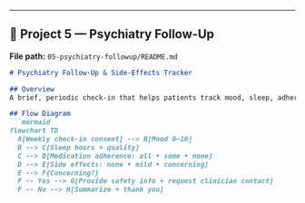 ---

## 🔹 Project 5 — Psychiatry Follow-Up  
**File path:** `05-psychiatry-followup/README.md`  

```md
# Psychiatry Follow-Up & Side-Effects Tracker

## Overview
A brief, periodic check-in that helps patients track mood, sleep, adherence, and side effects. Flags concerning patterns for clinician review.

## Flow Diagram
```mermaid
flowchart TD
  A[Weekly check-in consent] --> B[Mood 0–10]
  B --> C[Sleep hours + quality]
  C --> D[Medication adherence: all • some • none]
  D --> E[Side effects: none • mild • concerning]
  E --> F{Concerning?}
  F -- Yes --> G[Provide safety info + request clinician contact]
  F -- No --> H[Summarize + thank you]
